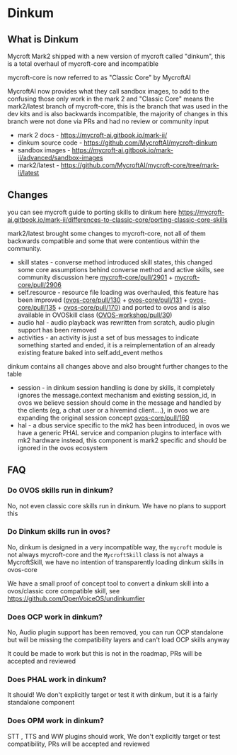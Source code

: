 # Dinkum

## What is Dinkum

Mycroft Mark2 shipped with a new version of mycroft called "dinkum", this is a total overhaul of mycroft-core and
incompatible

mycroft-core is now referred to as "Classic Core" by MycroftAI

MycroftAI now provides what they call sandbox images, to add to the confusing those only work in the mark 2 and "Classic
Core" means the mark2/latest branch of mycroft-core, this is the branch that was used in the dev kits and is also
backwards incompatible, the majority of changes in this branch were not done via PRs and had no review or community input

- mark 2 docs - https://mycroft-ai.gitbook.io/mark-ii/
- dinkum source code - https://github.com/MycroftAI/mycroft-dinkum
- sandbox images - https://mycroft-ai.gitbook.io/mark-ii/advanced/sandbox-images
- mark2/latest - https://github.com/MycroftAI/mycroft-core/tree/mark-ii/latest

## Changes

you can see mycroft guide to porting skills to dinkum here https://mycroft-ai.gitbook.io/mark-ii/differences-to-classic-core/porting-classic-core-skills

mark2/latest brought some changes to mycroft-core, not all of them backwards compatible and some that were contentious
within the community.

- skill states - converse method introduced skill states, this changed some core assumptions behind converse method and
  active skills, see community discussion
  here [mycroft-core/pull/2901](https://github.com/MycroftAI/mycroft-core/pull/2901) + [mycroft-core/pull/2906](https://github.com/MycroftAI/mycroft-core/pull/2906)
- self.resource - resource file loading was overhauled, this feature has been
  improved ([ovos-core/pull/130](https://github.com/OpenVoiceOS/ovos-core/pull/130) + [ovos-core/pull/131](https://github.com/OpenVoiceOS/ovos-core/pull/131) + [ovos-core/pull/135](https://github.com/OpenVoiceOS/ovos-core/pull/135) + [ovos-core/pull/170](https://github.com/OpenVoiceOS/ovos-core/pull/170))
  and ported to ovos and is also available in OVOSkill class ([OVOS-workshop/pull/30](https://github.com/OpenVoiceOS/OVOS-workshop/pull/30))
- audio hal - audio playback was rewritten from scratch, audio plugin support has been removed
- activities - an activity is just a set of bus messages to indicate something started and ended, it is a reimplementation of an already existing feature baked into self.add_event methos

dinkum contains all changes above and also brought further changes to the table

- session - in dinkum session handling is done by skills, it completely ignores the message.context mechanism and existing session_id, in ovos we believe session should come in the message and handled by the clients (eg, a chat user or a hivemind client....), in ovos we are expanding the original session concept  [ovos-core/pull/160](https://github.com/OpenVoiceOS/ovos-core/pull/160)
- hal - a dbus service specific to the mk2 has been introduced, in ovos we have a generic PHAL service and companion plugins to interface with mk2 hardware instead, this component is mark2 specific and should be ignored in the ovos ecosystem

## FAQ

### Do OVOS skills run in dinkum?

No, not even classic core skills run in dinkum. We have no plans to support this

### Do Dinkum skills run in ovos?

No, dinkum is designed in a very incompatible way, the `mycroft` module is not always mycroft-core and the `MycroftSkill` class is not always a MycroftSkill, we have no intention of transparently loading dinkum skills in ovos-core

We have a small proof of concept tool to convert a dinkum skill into a ovos/classic core compatible skill, see https://github.com/OpenVoiceOS/undinkumfier

### Does OCP work in dinkum?

No, Audio plugin support has been removed, you can run OCP standalone but will be missing the compatibility layers and can't load OCP skills anyway

It could be made to work but this is not in the roadmap, PRs will be accepted and reviewed

### Does PHAL work in dinkum?

It should! We don't explicitly target or test it with dinkum, but it is a fairly standalone component

### Does OPM work in dinkum?

STT , TTS and WW plugins should work, We don't explicitly target or test compatibility, PRs will be accepted and reviewed